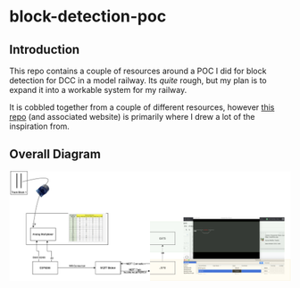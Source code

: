 # block-detection-poc

## Introduction
This repo contains a couple of resources around a POC I did for block detection for DCC in a model railway. Its *quite* rough, but my plan is to expand it into a workable system for my railway.

It is cobbled together from a couple of different resources, however [this repo](https://github.com/rpsimonds/thenscaler) (and associated website) is primarily where I drew a lot of the inspiration from.

## Overall Diagram

![diagram](_images\MQTT.png)
